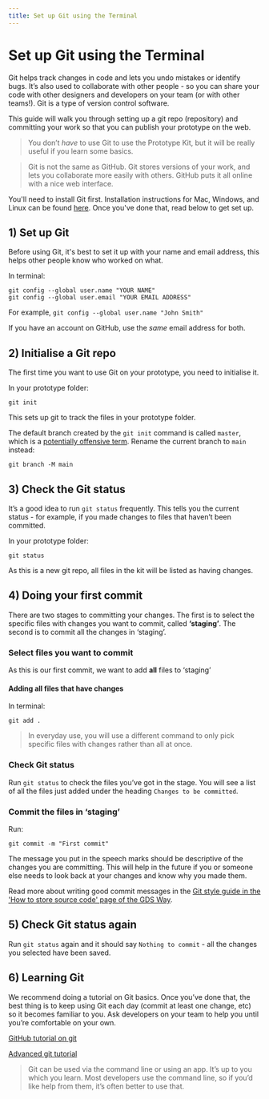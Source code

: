 ```yaml
---
title: Set up Git using the Terminal
---
```

# Set up Git using the Terminal

Git helps track changes in code and lets you undo mistakes or identify bugs. It’s also used to collaborate with other people - so you can share your code with other designers and developers on your team (or with other teams!). Git is a type of version control software.

This guide will walk you through setting up a git repo (repository) and committing your work so that you can publish your prototype on the web.

> You don’t *have* to use Git to use the Prototype Kit, but it will be really useful if you learn some basics.

> Git is not the same as GitHub. Git stores versions of your work, and lets you collaborate more easily with others. GitHub puts it all online with a nice web interface.

You'll need to install Git first. Installation instructions for Mac, Windows, and Linux can be found [here](https://git-scm.com/book/en/v2/Getting-Started-Installing-Git). Once you've done that, read below to get set up.

## 1) Set up Git

Before using Git, it's best to set it up with your name and email address, this helps other people know who worked on what.

In terminal:
```
git config --global user.name "YOUR NAME"
git config --global user.email "YOUR EMAIL ADDRESS"
```

For example,  `git config --global user.name "John Smith"`

If you have an account on GitHub, use the *same* email address for both.

## 2) Initialise a Git repo

The first time you want to use Git on your prototype, you need to initialise it.

In your prototype folder:
```
git init
```

This sets up git to track the files in your prototype folder.

The default branch created by the `git init` command is called `master`, which is a [potentially offensive term](https://sfconservancy.org/news/2020/jun/23/gitbranchname/). Rename the current branch to `main` instead:
```
git branch -M main
```

## 3) Check the Git status

It’s a good idea to run `git status` frequently. This tells you the current status - for example, if you made changes to files that haven’t been committed.

In your prototype folder:
```
git status
```

As this is a new git repo, all files in the kit will be listed as having changes.

## 4) Doing your first commit

There are two stages to committing your changes. The first is to select the specific files with changes you want to commit, called **‘staging’**. The second is to commit all the changes in ‘staging’.

### Select files you want to commit

As this is our first commit, we want to add **all** files to ‘staging’

#### Adding all files that have changes

In terminal:
```
git add .
```
> In everyday use, you will use a different command to only pick specific files with changes rather than all at once.


### Check Git status

Run `git status` to check the files you’ve got in the stage. You will see a list of all the files just added under the heading `Changes to be committed`.

### Commit the files in ‘staging’

Run:
```
git commit -m "First commit"
```
The message you put in the speech marks should be descriptive of the changes you are committing. This will help in the future if you or someone else needs to look back at your changes and know why you made them.

Read more about writing good commit messages in the [Git style guide in the 'How to store source code' page of the GDS Way](https://gds-way.cloudapps.digital/standards/source-code.html#commit-messages).

## 5) Check Git status again

Run `git status` again and it should say `Nothing to commit` - all the changes you selected have been saved.

## 6) Learning Git

We recommend doing a tutorial on Git basics. Once you’ve done that, the best thing is to keep using Git each day (commit at least one change, etc) so it becomes familiar to you. Ask developers on your team to help you until you’re comfortable on your own.

[GitHub tutorial on git](https://try.github.io/levels/1/challenges/1)

[Advanced git tutorial](http://think-like-a-git.net/)

> Git can be used via the command line or using an app. It’s up to you which you learn. Most developers use the command line, so if you’d like help from them, it’s often better to use that.

